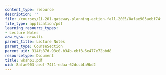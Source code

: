 ```yaml
---
content_type: resource
description: ''
file: /courses/11-201-gateway-planning-action-fall-2005/8afae903aebf74f1edaa62dccb1a9bd2_wkshp1.pdf
file_type: application/pdf
learning_resource_types:
- Lecture Notes
ocw_type: OCWFile
parent_title: Lecture Notes
parent_type: CourseSection
parent_uid: 314fe87d-93c0-b34b-ebf3-6e477e72bbd8
resourcetype: Document
title: wkshp1.pdf
uid: 8afae903-aebf-74f1-edaa-62dccb1a9bd2
---
```

